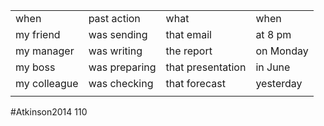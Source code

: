 
|   |   |   |   |
|---|---|---|---|
|when|past action|what|when|
|my friend|was sending|that email|at 8 pm|
|my manager|was writing|the report|on Monday|
|my boss|was preparing|that presentation|in June|
|my colleague|was checking|that forecast|yesterday|
|||||

#Atkinson2014 110